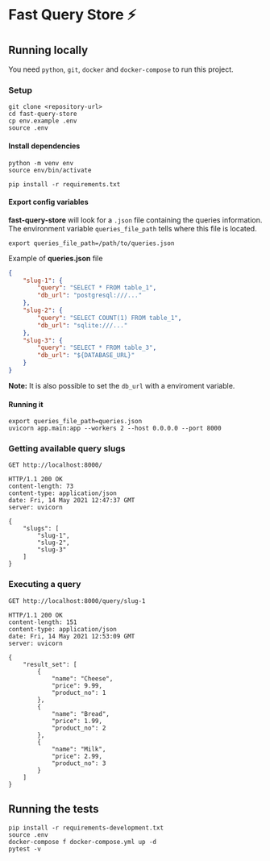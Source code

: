 # Fast Query Store :zap:

## Running locally
You need `python`, `git`, `docker` and `docker-compose` to run this project.

### Setup
```
git clone <repository-url>
cd fast-query-store
cp env.example .env
source .env
```
#### Install dependencies
```
python -m venv env
source env/bin/activate

pip install -r requirements.txt
```

#### Export config variables
**fast-query-store** will look for a `.json` file containing the queries information. The environment variable `queries_file_path` tells where this file is located.
```
export queries_file_path=/path/to/queries.json
```

Example of **queries.json** file
```json
{
    "slug-1": {
        "query": "SELECT * FROM table_1",
        "db_url": "postgresql:///..."
    },
    "slug-2": {
        "query": "SELECT COUNT(1) FROM table_1",
        "db_url": "sqlite:///..."
    },
    "slug-3": {
        "query": "SELECT * FROM table_3",
        "db_url": "${DATABASE_URL}"
    }
}
```
**Note:** It is also possible to set the `db_url` with a enviroment variable.

#### Running it
```
export queries_file_path=queries.json
uvicorn app.main:app --workers 2 --host 0.0.0.0 --port 8000
```

### Getting available query slugs
```
GET http://localhost:8000/
```

```http
HTTP/1.1 200 OK
content-length: 73
content-type: application/json
date: Fri, 14 May 2021 12:47:37 GMT
server: uvicorn

{
    "slugs": [
        "slug-1",
        "slug-2",
        "slug-3"
    ]
}
```

### Executing a query

```
GET http://localhost:8000/query/slug-1
```

```http
HTTP/1.1 200 OK
content-length: 151
content-type: application/json
date: Fri, 14 May 2021 12:53:09 GMT
server: uvicorn

{
    "result_set": [
        {
            "name": "Cheese",
            "price": 9.99,
            "product_no": 1
        },
        {
            "name": "Bread",
            "price": 1.99,
            "product_no": 2
        },
        {
            "name": "Milk",
            "price": 2.99,
            "product_no": 3
        }
    ]
}
```

## Running the tests
```
pip install -r requirements-development.txt
source .env
docker-compose f docker-compose.yml up -d
pytest -v
```
